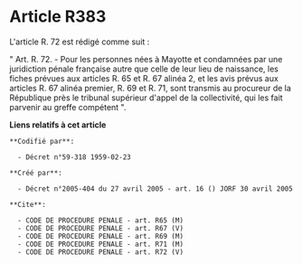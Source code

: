 # Article R383

L'article R. 72 est rédigé comme suit :

" Art. R. 72. - Pour les personnes nées à Mayotte et condamnées par une juridiction pénale française autre que celle de leur
lieu de naissance, les fiches prévues aux articles R. 65 et R. 67 alinéa 2, et les avis prévus aux articles R. 67 alinéa
premier, R. 69 et R. 71, sont transmis au procureur de la République près le tribunal supérieur d'appel de la collectivité,
qui les fait parvenir au greffe compétent ".

**Liens relatifs à cet article**

	**Codifié par**:

	  - Décret n°59-318 1959-02-23

	**Créé par**:

	  - Décret n°2005-404 du 27 avril 2005 - art. 16 () JORF 30 avril 2005

	**Cite**:

	  - CODE DE PROCEDURE PENALE - art. R65 (M)
	  - CODE DE PROCEDURE PENALE - art. R67 (V)
	  - CODE DE PROCEDURE PENALE - art. R69 (M)
	  - CODE DE PROCEDURE PENALE - art. R71 (M)
	  - CODE DE PROCEDURE PENALE - art. R72 (V)
